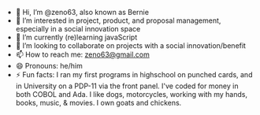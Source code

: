- 👋 Hi, I’m @zeno63, also known as Bernie
- 👀 I’m interested in project, product, and proposal management, especially in a social innovation space
- 🌱 I’m currently (re)learning javaScript
- 💞️ I’m looking to collaborate on projects with a social innovation/benefit
- 📫 How to reach me: zeno63@gmail.com
- 😄 Pronouns: he/him
- ⚡ Fun facts: I ran my first programs in highschool on punched cards, and in University on a PDP-11 via the front panel. I've coded for money in both COBOL and Ada. I like dogs, motorcycles, working with my hands, books, music, & movies. I own goats and chickens.

